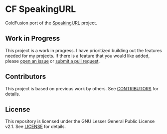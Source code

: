 # CF SpeakingURL
ColdFusion port of the [SpeakingURL](https://github.com/pid/speakingurl) project.

## Work in Progress
This project is a work in progress. I have prioritized building out the features needed for my projects. 
If there is a feature that you would like added, please [open an issue](https://github.com/kevindb/cf-speakingurl/issues/new) or [submit a pull request](https://github.com/kevindb/cf-speakingurl/pulls).

## Contributors
This project is based on previous work by others. 
See [CONTRIBUTORS](CONTRIBUTORS.md) for details.

## License
This repository is licensed under the GNU Lesser General Public License v2.1. 
See [LICENSE](LICENSE) for details.
